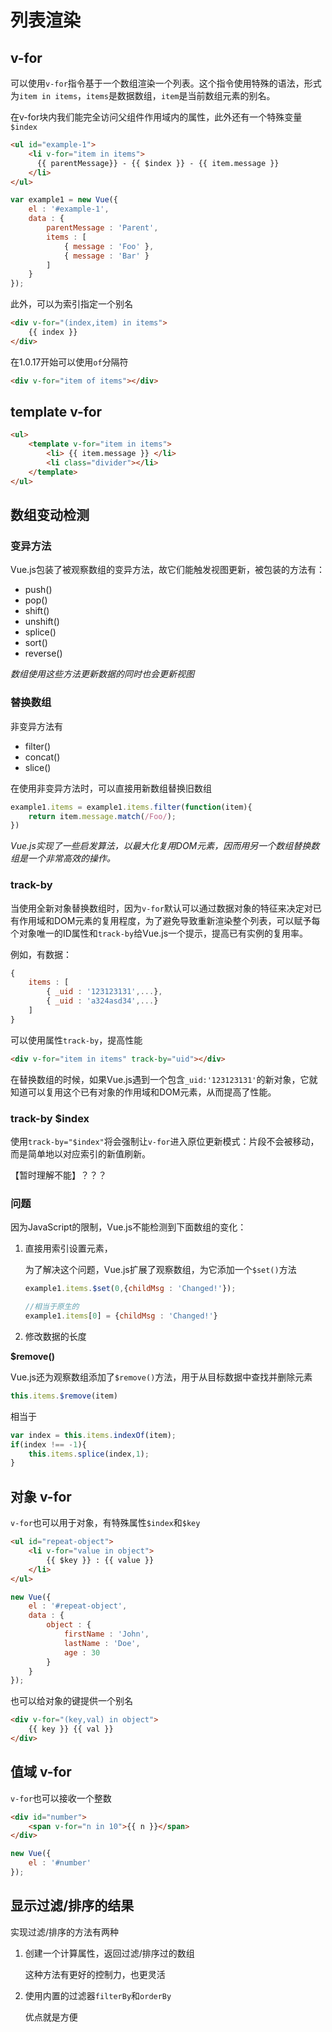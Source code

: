 # 列表渲染

## v-for

可以使用`v-for`指令基于一个数组渲染一个列表。这个指令使用特殊的语法，形式为`item in items`，`items`是数据数组，`item`是当前数组元素的别名。

在v-for块内我们能完全访问父组件作用域内的属性，此外还有一个特殊变量`$index`

```html
<ul id="example-1">
    <li v-for="item in items">
      {{ parentMessage}} - {{ $index }} - {{ item.message }}
    </li>
</ul>
```

```javascript
var example1 = new Vue({
    el : '#example-1',
    data : {
        parentMessage : 'Parent',
        items : [
            { message : 'Foo' },
            { message : 'Bar' }
        ]
    }
});
```

此外，可以为索引指定一个别名

```html
<div v-for="(index,item) in items">
    {{ index }}
</div>
```

在1.0.17开始可以使用`of`分隔符

```html
<div v-for="item of items"></div>
```

## template v-for

```html
<ul>
    <template v-for="item in items">
        <li> {{ item.message }} </li>
        <li class="divider"></li>
    </template>
</ul>
```

## 数组变动检测

### 变异方法

Vue.js包装了被观察数组的变异方法，故它们能触发视图更新，被包装的方法有：

* push()
* pop()
* shift()
* unshift()
* splice()
* sort()
* reverse()

*数组使用这些方法更新数据的同时也会更新视图*

### 替换数组

非变异方法有

* filter()
* concat()
* slice()

在使用非变异方法时，可以直接用新数组替换旧数组

```javascript
example1.items = example1.items.filter(function(item){
    return item.message.match(/Foo/);
})
```

*Vue.js实现了一些启发算法，以最大化复用DOM元素，因而用另一个数组替换数组是一个非常高效的操作。*

### track-by

当使用全新对象替换数组时，因为`v-for`默认可以通过数据对象的特征来决定对已有作用域和DOM元素的复用程度，为了避免导致重新渲染整个列表，可以赋予每个对象唯一的ID属性和`track-by`给Vue.js一个提示，提高已有实例的复用率。

例如，有数据：

```javascript
{
    items : [
        { _uid : '123123131',...},
        { _uid : 'a324asd34',...}
    ]
}
```

可以使用属性`track-by`，提高性能

```html
<div v-for="item in items" track-by="uid"></div>
```

在替换数组的时候，如果Vue.js遇到一个包含`_uid:'123123131'`的新对象，它就知道可以复用这个已有对象的作用域和DOM元素，从而提高了性能。

### track-by $index

使用`track-by="$index"`将会强制让`v-for`进入原位更新模式：片段不会被移动，而是简单地以对应索引的新值刷新。

【暂时理解不能】？？？

### 问题

因为JavaScript的限制，Vue.js不能检测到下面数组的变化：

1. 直接用索引设置元素，

    为了解决这个问题，Vue.js扩展了观察数组，为它添加一个`$set()`方法

    ```javascript
    example1.items.$set(0,{childMsg : 'Changed!'});

    //相当于原生的
    example1.items[0] = {childMsg : 'Changed!'}
    ```

2. 修改数据的长度


**$remove()**

Vue.js还为观察数组添加了`$remove()`方法，用于从目标数据中查找并删除元素

```javascript
this.items.$remove(item)
```

相当于

```javascript
var index = this.items.indexOf(item);
if(index !== -1){
    this.items.splice(index,1);
}
```

## 对象 v-for

`v-for`也可以用于对象，有特殊属性`$index`和`$key`

```html
<ul id="repeat-object">
    <li v-for="value in object">
        {{ $key }} : {{ value }}
    </li>
</ul>
```
```javascript
new Vue({
    el : '#repeat-object',
    data : {
        object : {
            firstName : 'John',
            lastName : 'Doe',
            age : 30
        }
    }
});
```

也可以给对象的键提供一个别名

```html
<div v-for="(key,val) in object">
    {{ key }} {{ val }}
</div>
```

## 值域 v-for

`v-for`也可以接收一个整数

```html
<div id="number">
    <span v-for="n in 10">{{ n }}</span>
</div>
```
```javascript
new Vue({
    el : '#number'
});
```

## 显示过滤/排序的结果

实现过滤/排序的方法有两种

1. 创建一个计算属性，返回过滤/排序过的数组

    这种方法有更好的控制力，也更灵活

2. 使用内置的过滤器`filterBy`和`orderBy`

    优点就是方便






